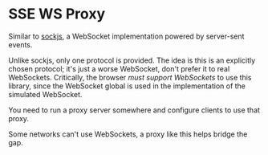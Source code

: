 # SSE WS Proxy

Similar to [sockjs](https://github.com/sockjs/sockjs-client), a WebSocket implementation powered by server-sent events.

Unlike sockjs, only one protocol is provided. The idea is this is an explicitly chosen protocol; it's just a worse WebSocket, don't prefer it to real WebSockets. Critically, the browser _must support WebSockets_ to use this library, since the WebSocket global is used in the implementation of the simulated WebSocket.

You need to run a proxy server somewhere and configure clients to use that proxy.

Some networks can't use WebSockets, a proxy like this helps bridge the gap.
